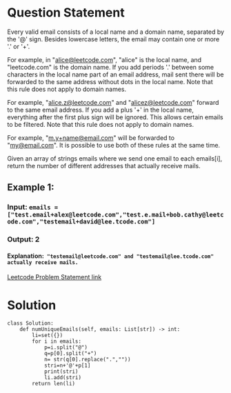 # Question Statement 

<p>Every valid email consists of a local name and a domain name, separated by the '@' sign. Besides lowercase letters, the email may contain one or more '.' or '+'.

For example, in "alice@leetcode.com", "alice" is the local name, and "leetcode.com" is the domain name.
If you add periods '.' between some characters in the local name part of an email address, mail sent there will be forwarded to the same address without dots in the local name. Note that this rule does not apply to domain names.

For example, "alice.z@leetcode.com" and "alicez@leetcode.com" forward to the same email address.
If you add a plus '+' in the local name, everything after the first plus sign will be ignored. This allows certain emails to be filtered. Note that this rule does not apply to domain names.

For example, "m.y+name@email.com" will be forwarded to "my@email.com".
It is possible to use both of these rules at the same time.

Given an array of strings emails where we send one email to each emails[i], return the number of different addresses that actually receive mails.

 </p>

## Example 1:

### Input: ```emails = ["test.email+alex@leetcode.com","test.e.mail+bob.cathy@leetcode.com","testemail+david@lee.tcode.com"]```
### Output: 2
#### Explanation:``` "testemail@leetcode.com" and "testemail@lee.tcode.com" actually receive mails.```
[Leetcode Problem Statement link](https://leetcode.com/explore/interview/card/google/67/sql-2/3044/) 

# Solution 
```
class Solution:
    def numUniqueEmails(self, emails: List[str]) -> int:
        li=set({})
        for i in emails:
            p=i.split("@")
            q=p[0].split("+")
            n= str(q[0].replace(".",""))
            stri=n+'@'+p[1]
            print(stri)
            li.add(stri)
        return len(li)
 ```           
            
        
